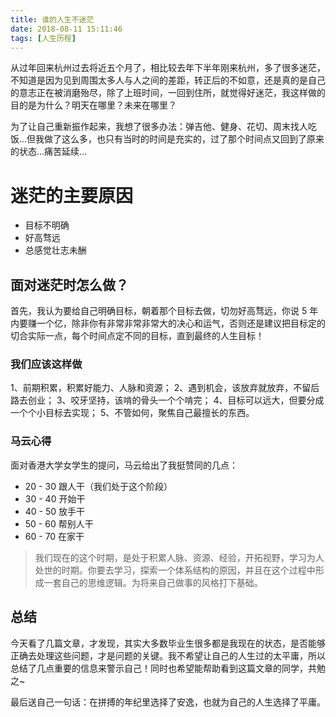 ```yaml
---
title: 谁的人生不迷茫
date: 2018-08-11 15:11:46
tags: [人生历程]
---
```

从过年回来杭州过去将近五个月了，相比较去年下半年刚来杭州，多了很多迷茫，不知道是因为见到周围太多人与人之间的差距，转正后的不如意，还是真的是自己的意志正在被消磨殆尽，除了上班时间，一回到住所，就觉得好迷茫，我这样做的目的是为什么？明天在哪里？未来在哪里？

为了让自己重新振作起来，我想了很多办法：弹吉他、健身、花切、周末找人吃饭...但我做了这么多，也只有当时的时间是充实的，过了那个时间点又回到了原来的状态...痛苦延续...

# 迷茫的主要原因

* 目标不明确
* 好高骛远
* 总感觉壮志未酬

## 面对迷茫时怎么做？

首先，我认为要给自己明确目标，朝着那个目标去做，切勿好高骛远，你说 5 年内要赚一个亿，除非你有非常非常非常大的决心和运气，否则还是建议把目标定的切合实际一点，每个时间点定不同的目标，直到最终的人生目标！

### 我们应该这样做

1、前期积累，积累好能力、人脉和资源；
2、遇到机会，该放弃就放弃，不留后路去创业；
3、咬牙坚持，该啃的骨头一个个啃完；
4、目标可以远大，但要分成一个个小目标去实现；
5、不管如何，聚焦自己最擅长的东西。

### 马云心得

面对香港大学女学生的提问，马云给出了我挺赞同的几点：

* 20 - 30 跟人干（我们处于这个阶段）
* 30 - 40 开始干
* 40 - 50 放手干
* 50 - 60 帮别人干
* 60 - 70 在家干

> 我们现在的这个时期，是处于积累人脉、资源、经验，开拓视野，学习为人处世的时期。你要去学习，探索一个体系结构的原因，并且在这个过程中形成一套自己的思维逻辑。为将来自己做事的风格打下基础。

## 总结

今天看了几篇文章，才发现，其实大多数毕业生很多都是我现在的状态，是否能够正确去处理这些问题，才是问题的关键。我不希望让自己的人生过的太平庸，所以总结了几点重要的信息来警示自己！同时也希望能帮助看到这篇文章的同学，共勉之~

最后送自己一句话：在拼搏的年纪里选择了安逸，也就为自己的人生选择了平庸。